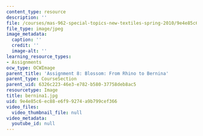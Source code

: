 ```yaml
---
content_type: resource
description: ''
file: /courses/mas-962-special-topics-new-textiles-spring-2010/9e4e85c6ec88e6f99274a9b799cef366_bernina1.jpg
file_type: image/jpeg
image_metadata:
  caption: ''
  credit: ''
  image-alt: ''
learning_resource_types:
- Assignments
ocw_type: OCWImage
parent_title: 'Assignment 8: Blossom: From Rhino to Bernina'
parent_type: CourseSection
parent_uid: 6326c223-46e3-e782-b580-37758deb8ac5
resourcetype: Image
title: bernina1.jpg
uid: 9e4e85c6-ec88-e6f9-9274-a9b799cef366
video_files:
  video_thumbnail_file: null
video_metadata:
  youtube_id: null
---
```

